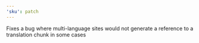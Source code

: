 ```yaml
---
'sku': patch
---
```


Fixes a bug where multi-language sites would not generate a reference to a translation chunk in some cases
